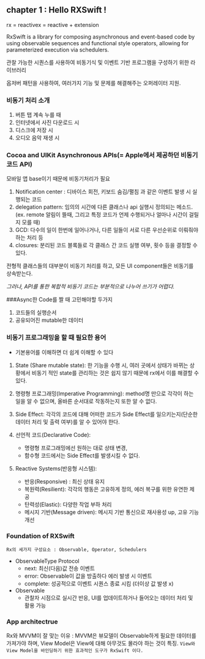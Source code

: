 ## chapter 1 : Hello RXSwift !


rx = reactivex = reactive + extension


RxSwift is a library for composing asynchronous and event-based code by using observable sequences and functional style operators, allowing for parameterized execution via schedulers.

관찰 가능한 시퀀스를 사용하여 비동기식 및 이벤트 기반 프로그램을 구성하기 위한 라이브러리 

옵저버 패턴을 사용하여, 여러가지 기능 및 문제를 해결해주는 오퍼레이터 지원.

### 비동기 처리 소개 
1. 버튼 탭 계속 누를 때 
2. 인터넷에서 사진 다운로드 시
3. 디스크에 저장 시 
4. 오디오 음악 재생 시


### Cocoa and UIKit Asynchronous APIs(= Apple에서 제공하던 비동기 코드 API)

모바일 앱 base이기 때문에 비동기처리가 필요

1. Notification center : 디바이스 회전, 키보드 숨김/펼침 과 같은 이벤트 발생 시 실행되는 코드 
2. delegation pattern: 임의의 시간에 다른 클래스나 api 실행시 정의되는 메소드. (ex. remote 알림이 뜰때, 그리고 특정 코드가 언제 수행되거나 얼마나 시간이 걸릴지 모를 때) 
3. GCD: 다수의 일이 한번에 일어나거나, 다른 일들이 서로 다른 우선순위로 이뤄줘야 하는 처리 등
4. closures: 분리된 코드 블록들로 각 클래스 간 코드 실행 여부, 횟수 등을 결정할 수 있다. 

전형적 클래스들의 대부분이 비동기 처리를 하고, 모든 UI component들은 비동기를 상속받는다. 


*그러나, API를 통한 복합적 비동기 코드는 부분적으로 나누어 쓰기가 어렵다.*

###Async한 Code를 짤 때 고민해야할 두가지

1. 코드들의 실행순서
2. 공유되어진 mutable한 데이터 

### 비동기 프로그래밍을 할 때 필요한 용어
* 기본용어를 이해하면 더 쉽게 이해할 수 있다

1. State (Share mutable state): 한 기능을 수행 시, 여러 곳에서 상태가 바뀌는 상황에서 비동기 적인 state를 관리하는 것은 쉽지 않기 때문에 rx에서 이를 해결할 수 있다.

2. 명령형 프로그래밍(Imperative Programming): method명 만으로 각각이 하는 일을 알 수 없으며, 올바른 순서대로 작동하는지 또한 알 수 없다.

3. Side Effect: 각각의 코드에 대해 어떠한 코드가 Side Effect를 일으키는지(단순한 데이터 처리 및 출력 여부)를 알 수 있어야 한다.

4. 선언적 코드(Declarative Code): 
	- 명령형 프로그래밍에선 원하는 대로 상태 변경, 
	- 함수형 코드에서는 Side Effect를 발생시킬 수 없다. 

5. Reactive Systems(반응형 시스템): 
	- 반응(Responsive) : 최신 상태 유지
	- 복원력(Resilient): 각각의 행동은 고유하게 정의, 에러 복구를 위한 유연한 제공
	- 탄력성(Elastic): 다양한 작업 부하 처리
	- 메시지 기반(Message driven): 메시지 기반 통신으로 재사용성 up, 고유 기능 개선
	
	
### Foundation of RXSwift 	
``` Rx의 세가지 구성요소 : Observable, Operator, Schedulers 	```	


+ ObservableType Protocol
 	- next: 최신(다음)값 전송 이벤트
 	- error: Observable이 값을 방출하다 에러 발생 시 이벤트
 	- complete: 성공적으로 이벤트 시퀀스 종료 시킴 (더이상 값 발생 x)
+ Observable 
	- 관찰자 시점으로 실시간 반응,  UI를 업데이트하거나 들어오는 데이터 처리 및 활용 가능


### App architectrue 
Rx와 MVVM이 잘 맞는 이유 : MVVM은 뷰모델이 Observable하게 필요한 데이터를 가져가야 하며, View Model은 View에 대해 아무것도 몰라야 하는 것이 특징. `View와 View Model을 바인딩하기 위한 효과적인 도구가 RxSwift 이다. `
	
	
	
	
	
	
	
	
	
	
	
	
	
	
	
	
	
	
	
	
	
	
	
	
	
	
	


